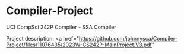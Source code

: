 # Compiler-Project
UCI CompSci 242P Compiler - SSA Compiler

Project description: <a href="https://github.com/johnnysca/Compiler-Project/files/11076435/2023W-CS242P-MainProject.V3.pdf"
